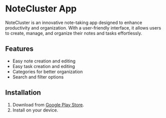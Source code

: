 # NoteCluster App

NoteCluster is an innovative note-taking app designed to enhance productivity and organization. With a user-friendly interface, it allows users to create, manage, and organize their notes and tasks effortlessly.

## Features

- Easy note creation and editing
- Easy task creation and editing
- Categories for better organization
- Search and filter options

## Installation

1. Download from [Google Play Store](https://play.google.com/store/apps/details?id=com.codinghub.notecluster).
2. Install on your device.
